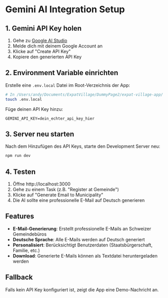 # Gemini AI Integration Setup

## 1. Gemini API Key holen

1. Gehe zu [Google AI Studio](https://aistudio.google.com/app/apikey)
2. Melde dich mit deinem Google Account an
3. Klicke auf "Create API Key"
4. Kopiere den generierten API Key

## 2. Environment Variable einrichten

Erstelle eine `.env.local` Datei im Root-Verzeichnis der App:

```bash
# In /Users/andy/Documents/ExpatVillage/DummyPage2/expat-village-app/
touch .env.local
```

Füge deinen API Key hinzu:

```env
GEMINI_API_KEY=dein_echter_api_key_hier
```

## 3. Server neu starten

Nach dem Hinzufügen des API Keys, starte den Development Server neu:

```bash
npm run dev
```

## 4. Testen

1. Öffne http://localhost:3000
2. Gehe zu einem Task (z.B. "Register at Gemeinde")
3. Klicke auf "Generate Email to Municipality"
4. Die AI sollte eine professionelle E-Mail auf Deutsch generieren

## Features

- **E-Mail-Generierung**: Erstellt professionelle E-Mails an Schweizer Gemeindebüros
- **Deutsche Sprache**: Alle E-Mails werden auf Deutsch generiert
- **Personalisiert**: Berücksichtigt Benutzerdaten (Staatsbürgerschaft, Familie, etc.)
- **Download**: Generierte E-Mails können als Textdatei heruntergeladen werden

## Fallback

Falls kein API Key konfiguriert ist, zeigt die App eine Demo-Nachricht an.
